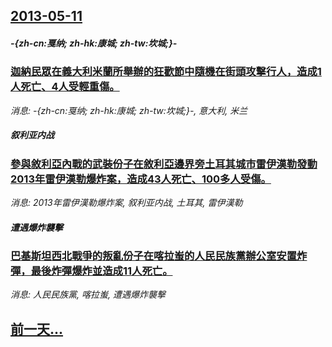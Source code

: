 ## [2013-05-11](/news/2013/05/11/index.md)

##### -{zh-cn:戛纳; zh-hk:康城; zh-tw:坎城;}-
### [ 迦納民眾在義大利米蘭所舉辦的狂歡節中隨機在街頭攻擊行人，造成1人死亡、4人受輕重傷。](/news/2013/05/11/迦納民眾在義大利米蘭所舉辦的狂歡節中隨機在街頭攻擊行人-造成1人死亡-4人受輕重傷.md)
_消息: -{zh-cn:戛纳; zh-hk:康城; zh-tw:坎城;}-, 意大利, 米兰_

##### 叙利亚内战
### [ 參與敘利亞內戰的武裝份子在敘利亞邊界旁土耳其城市雷伊漢勒發動2013年雷伊漢勒爆炸案，造成43人死亡、100多人受傷。](/news/2013/05/11/參與敘利亞內戰的武裝份子在敘利亞邊界旁土耳其城市雷伊漢勒發動2013年雷伊漢勒爆炸案-造成43人死亡-100多人受傷.md)
_消息: 2013年雷伊漢勒爆炸案, 叙利亚内战, 土耳其, 雷伊漢勒_

##### 遭遇爆炸襲擊
### [ 巴基斯坦西北戰爭的叛亂份子在喀拉蚩的人民民族黨辦公室安置炸彈，最後炸彈爆炸並造成11人死亡。](/news/2013/05/11/巴基斯坦西北戰爭的叛亂份子在喀拉蚩的人民民族黨辦公室安置炸彈-最後炸彈爆炸並造成11人死亡.md)
_消息: 人民民族黨, 喀拉蚩, 遭遇爆炸襲擊_

## [前一天...](/news/2013/05/7/index.md)

